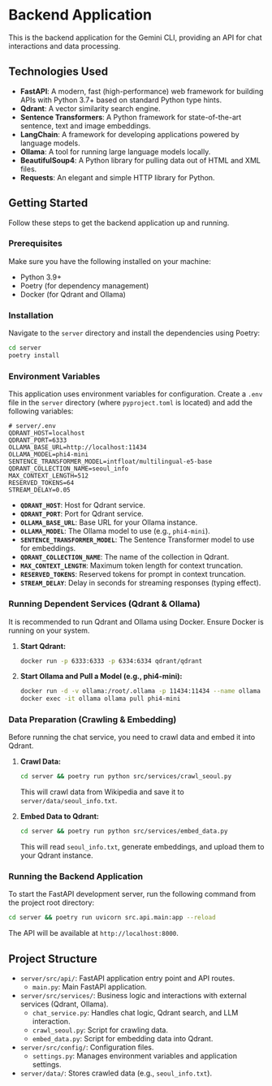 # Backend Application

This is the backend application for the Gemini CLI, providing an API for chat interactions and data processing.

## Technologies Used

*   **FastAPI**: A modern, fast (high-performance) web framework for building APIs with Python 3.7+ based on standard Python type hints.
*   **Qdrant**: A vector similarity search engine.
*   **Sentence Transformers**: A Python framework for state-of-the-art sentence, text and image embeddings.
*   **LangChain**: A framework for developing applications powered by language models.
*   **Ollama**: A tool for running large language models locally.
*   **BeautifulSoup4**: A Python library for pulling data out of HTML and XML files.
*   **Requests**: An elegant and simple HTTP library for Python.

## Getting Started

Follow these steps to get the backend application up and running.

### Prerequisites

Make sure you have the following installed on your machine:

*   Python 3.9+
*   Poetry (for dependency management)
*   Docker (for Qdrant and Ollama)

### Installation

Navigate to the `server` directory and install the dependencies using Poetry:

```bash
cd server
poetry install
```

### Environment Variables

This application uses environment variables for configuration. Create a `.env` file in the `server` directory (where `pyproject.toml` is located) and add the following variables:

```
# server/.env
QDRANT_HOST=localhost
QDRANT_PORT=6333
OLLAMA_BASE_URL=http://localhost:11434
OLLAMA_MODEL=phi4-mini
SENTENCE_TRANSFORMER_MODEL=intfloat/multilingual-e5-base
QDRANT_COLLECTION_NAME=seoul_info
MAX_CONTEXT_LENGTH=512
RESERVED_TOKENS=64
STREAM_DELAY=0.05
```

*   **`QDRANT_HOST`**: Host for Qdrant service.
*   **`QDRANT_PORT`**: Port for Qdrant service.
*   **`OLLAMA_BASE_URL`**: Base URL for your Ollama instance.
*   **`OLLAMA_MODEL`**: The Ollama model to use (e.g., `phi4-mini`).
*   **`SENTENCE_TRANSFORMER_MODEL`**: The Sentence Transformer model to use for embeddings.
*   **`QDRANT_COLLECTION_NAME`**: The name of the collection in Qdrant.
*   **`MAX_CONTEXT_LENGTH`**: Maximum token length for context truncation.
*   **`RESERVED_TOKENS`**: Reserved tokens for prompt in context truncation.
*   **`STREAM_DELAY`**: Delay in seconds for streaming responses (typing effect).

### Running Dependent Services (Qdrant & Ollama)

It is recommended to run Qdrant and Ollama using Docker. Ensure Docker is running on your system.

1.  **Start Qdrant:**

    ```bash
    docker run -p 6333:6333 -p 6334:6334 qdrant/qdrant
    ```

2.  **Start Ollama and Pull a Model (e.g., phi4-mini):**

    ```bash
    docker run -d -v ollama:/root/.ollama -p 11434:11434 --name ollama ollama/ollama
    docker exec -it ollama ollama pull phi4-mini
    ```

### Data Preparation (Crawling & Embedding)

Before running the chat service, you need to crawl data and embed it into Qdrant.

1.  **Crawl Data:**

    ```bash
    cd server && poetry run python src/services/crawl_seoul.py
    ```

    This will crawl data from Wikipedia and save it to `server/data/seoul_info.txt`.

2.  **Embed Data to Qdrant:**

    ```bash
    cd server && poetry run python src/services/embed_data.py
    ```

    This will read `seoul_info.txt`, generate embeddings, and upload them to your Qdrant instance.

### Running the Backend Application

To start the FastAPI development server, run the following command from the project root directory:

```bash
cd server && poetry run uvicorn src.api.main:app --reload
```

The API will be available at `http://localhost:8000`.

## Project Structure

*   `server/src/api/`: FastAPI application entry point and API routes.
    *   `main.py`: Main FastAPI application.
*   `server/src/services/`: Business logic and interactions with external services (Qdrant, Ollama).
    *   `chat_service.py`: Handles chat logic, Qdrant search, and LLM interaction.
    *   `crawl_seoul.py`: Script for crawling data.
    *   `embed_data.py`: Script for embedding data into Qdrant.
*   `server/src/config/`: Configuration files.
    *   `settings.py`: Manages environment variables and application settings.
*   `server/data/`: Stores crawled data (e.g., `seoul_info.txt`).
